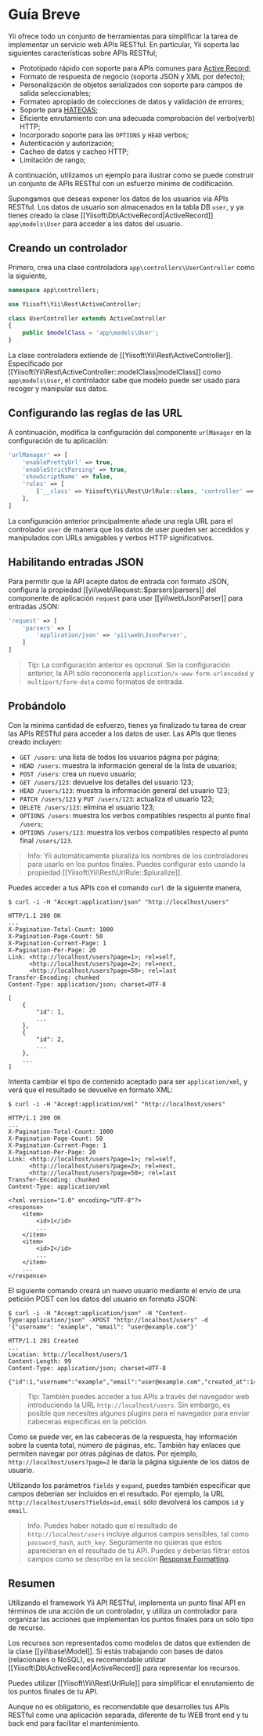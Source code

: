 Guía Breve
==========

Yii ofrece todo un conjunto de herramientas para simplificar la tarea de implementar un
servicio web APIs RESTful.
En particular, Yii soporta las siguientes características sobre APIs RESTful;

* Prototipado rápido con soporte para APIs comunes para [Active Record](db-active-record.md);
* Formato de respuesta de negocio (soporta JSON y XML por defecto);
* Personalización de objetos serializados con soporte para campos de salida seleccionables;
* Formateo apropiado de colecciones de datos y validación de errores;
* Soporte para [HATEOAS](http://en.wikipedia.org/wiki/HATEOAS);
* Eficiente enrutamiento con una adecuada comprobación del verbo(verb) HTTP;
* Incorporado soporte para las `OPTIONS` y `HEAD` verbos;
* Autenticación y autorización;
* Cacheo de datos y cacheo HTTP;
* Limitación de rango;


A continuación, utilizamos un ejemplo para ilustrar como se puede construir un conjunto de APIs RESTful con un esfuerzo mínimo de codificación.

Supongamos que deseas exponer los datos de los usuarios vía APIs RESTful. Los datos de usuario son almacenados en la tabla DB `user`,
y ya tienes creado la clase [[Yiisoft\Db\ActiveRecord|ActiveRecord]] `app\models\User` para acceder a los datos del usuario.


## Creando un controlador <span id="creating-controller"></span>

Primero, crea una clase controladora `app\controllers\UserController` como la siguiente,

```php
namespace app\controllers;

use Yiisoft\Yii\Rest\ActiveController;

class UserController extends ActiveController
{
    public $modelClass = 'app\models\User';
}
```

La clase controladora extiende de [[Yiisoft\Yii\Rest\ActiveController]]. Especificado por [[Yiisoft\Yii\Rest\ActiveController::modelClass|modelClass]]
como `app\models\User`, el controlador sabe que modelo puede ser usado para recoger y manipular sus datos.


## Configurando las reglas de las URL <span id="configuring-url-rules"></span>

A continuación, modifica la configuración del componente `urlManager` en la configuración de tu aplicación:

```php
'urlManager' => [
    'enablePrettyUrl' => true,
    'enableStrictParsing' => true,
    'showScriptName' => false,
    'rules' => [
        ['__class' => Yiisoft\Yii\Rest\UrlRule::class, 'controller' => 'user'],
    ],
]
```

La configuración anterior principalmente añade una regla URL para el controlador `user` de manera
que los datos de user pueden ser accedidos y manipulados con URLs amigables y verbos HTTP significativos.


## Habilitando entradas JSON <span id="enabling-json-input"></span>

Para permitir que la API acepte datos de entrada con formato JSON, configura la propiedad [[yii\web\Request::$parsers|parsers]]
del componente de aplicación `request` para usar [[yii\web\JsonParser]] para entradas JSON:

```php
'request' => [
    'parsers' => [
        'application/json' => 'yii\web\JsonParser',
    ]
]
```

> Tip: La configuración anterior es opcional. Sin la configuración anterior, la API sólo reconocería
  `application/x-www-form-urlencoded` y `multipart/form-data` como formatos de entrada.


## Probándolo <span id="trying-it-out"></span>

Con la mínima cantidad de esfuerzo, tienes ya finalizado tu tarea de crear las APIs RESTful
para acceder a los datos de user. Las APIs que tienes creado incluyen:

* `GET /users`: una lista de todos los usuarios página por página;
* `HEAD /users`: muestra la información general de la lista de usuarios;
* `POST /users`: crea un nuevo usuario;
* `GET /users/123`: devuelve los detalles del usuario 123;
* `HEAD /users/123`: muestra la información general del usuario 123;
* `PATCH /users/123` y `PUT /users/123`: actualiza el usuario 123;
* `DELETE /users/123`: elimina el usuario 123;
* `OPTIONS /users`: muestra los verbos compatibles respecto al punto final `/users`;
* `OPTIONS /users/123`: muestra los verbos compatibles respecto al punto final `/users/123`.

> Info: Yii automáticamente pluraliza los nombres de los controladores para usarlo en los puntos finales.
> Puedes configurar esto usando la propiedad [[Yiisoft\Yii\Rest\UrlRule::$pluralize]].

Puedes acceder a tus APIs con el comando `curl` de la siguiente manera,

```
$ curl -i -H "Accept:application/json" "http://localhost/users"

HTTP/1.1 200 OK
...
X-Pagination-Total-Count: 1000
X-Pagination-Page-Count: 50
X-Pagination-Current-Page: 1
X-Pagination-Per-Page: 20
Link: <http://localhost/users?page=1>; rel=self,
      <http://localhost/users?page=2>; rel=next,
      <http://localhost/users?page=50>; rel=last
Transfer-Encoding: chunked
Content-Type: application/json; charset=UTF-8

[
    {
        "id": 1,
        ...
    },
    {
        "id": 2,
        ...
    },
    ...
]
```

Intenta cambiar el tipo de contenido aceptado para ser `application/xml`, y verá que el resultado
se devuelve en formato XML:

```
$ curl -i -H "Accept:application/xml" "http://localhost/users"

HTTP/1.1 200 OK
...
X-Pagination-Total-Count: 1000
X-Pagination-Page-Count: 50
X-Pagination-Current-Page: 1
X-Pagination-Per-Page: 20
Link: <http://localhost/users?page=1>; rel=self,
      <http://localhost/users?page=2>; rel=next,
      <http://localhost/users?page=50>; rel=last
Transfer-Encoding: chunked
Content-Type: application/xml

<?xml version="1.0" encoding="UTF-8"?>
<response>
    <item>
        <id>1</id>
        ...
    </item>
    <item>
        <id>2</id>
        ...
    </item>
    ...
</response>
```

El siguiente comando creará un nuevo usuario mediante el envío de una petición POST con los datos del usuario en formato JSON:

```
$ curl -i -H "Accept:application/json" -H "Content-Type:application/json" -XPOST "http://localhost/users" -d '{"username": "example", "email": "user@example.com"}'

HTTP/1.1 201 Created
...
Location: http://localhost/users/1
Content-Length: 99
Content-Type: application/json; charset=UTF-8

{"id":1,"username":"example","email":"user@example.com","created_at":1414674789,"updated_at":1414674789}
```

> Tip: También puedes acceder a tus APIs a través del navegador web  introduciendo la URL `http://localhost/users`.
  Sin embargo, es posible que necesites algunos plugins para el navegador para enviar cabeceras especificas en la petición.

Como se puede ver, en las cabeceras de la respuesta, hay información sobre la cuenta total, número de páginas, etc.
También hay enlaces que permiten navegar por otras páginas de datos. Por ejemplo, `http://localhost/users?page=2`
le daría la página siguiente de los datos de usuario.

Utilizando los parámetros `fields` y `expand`, puedes también especificar que campos deberían ser incluidos en el resultado.
Por ejemplo, la URL `http://localhost/users?fields=id,email` sólo devolverá los campos `id` y `email`.


> Info: Puedes haber notado que el resultado de `http://localhost/users` incluye algunos campos sensibles,
> tal como `password_hash`, `auth_key`. Seguramente no quieras que éstos aparecieran en el resultado de tu API.
> Puedes y deberías filtrar estos campos como se describe en la sección [Response Formatting](rest-response-formatting.md).


## Resumen <span id="summary"></span>

Utilizando el framework Yii API RESTful, implementa un punto final API en términos de una acción de un controlador, y utiliza
un controlador para organizar las acciones que implementan los puntos finales para un sólo tipo de recurso.

Los recursos son representados como modelos de datos que extienden de la clase [[yii\base\Model]].
Si estás trabajando con bases de datos (relacionales o NoSQL), es recomendable utilizar [[Yiisoft\Db\ActiveRecord|ActiveRecord]]
para representar los recursos.

Puedes utilizar [[Yiisoft\Yii\Rest\UrlRule]] para simplificar el enrutamiento de los puntos finales de tu API.

Aunque no es obligatorio, es recomendable que desarrolles tus APIs RESTful como una aplicación separada, diferente de
tu WEB front end y tu back end para facilitar el mantenimiento.
